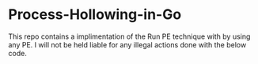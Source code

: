 # Process-Hollowing-in-Go
This repo contains a implimentation of the Run PE technique with by using any PE.
I will not be held liable for any illegal actions done with the below code.
